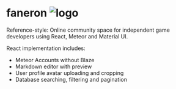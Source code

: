 # faneron ![logo](https://s3-us-west-2.amazonaws.com/faneron/images/logo.png "logo")

Reference-style: 
Online community space for independent game developers using React, Meteor and Material UI.

React implementation includes:
* Meteor Accounts without Blaze
* Markdown editor with preview
* User profile avatar uploading and cropping
* Database searching, filtering and pagination

